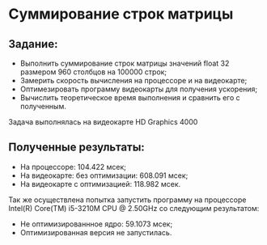 # Суммирование строк матрицы
## Задание:
+ Выполнить суммирование строк матрицы значений float 32 размером 960 столбцов на 100000 строк;
+ Замерить скорость вычисления на процессоре и на видеокарте;
+ Оптимезировать программу видеокарты для получения ускорения;
+ Вычислить теоретическое время выполнения и сравнить его с полученным.

Задача выполнялась на видеокарте HD Graphics 4000

## Полученные результаты:
+ На процессоре: 104.422 мсек;
+ На видеокарте: без оптимизации: 608.091 мсек;
+ На видеокарте с оптимизацией: 118.982 мсек.

Так же осуществлена попытка запустить программу на процессоре Intel(R) Core(TM) i5-3210M CPU @ 2.50GHz со следующим результатом:
+ Не оптимизированнное ядро: 59.1073 мсек;
+ Оптимизированная версия не запустилась.
